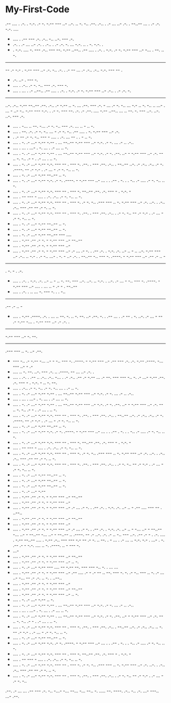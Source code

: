 # My-First-Code

.-- .... . .-. .
-.-. .- -.
-.-- --- ..-
..-. .. -. -..
.--. .-.. . .- ... ..- .-. . --..--
... . .- .-. -.-. ....
- .... .
.-- --- .-. .-.. -..
..-. --- .-.
- .-. . .- ... ..- .-. .
.-.. . .- .-. -.
... -.-. .. . -. -.-. .
- . -.-. .... -. --- .-.. --- --. -.-- ..--..
.-- .... . .-. .
-.-. .- -.
-.-- --- ..-
-... . --. .. -.
- ---
-- .- -.- .
-.-- --- ..- .-.
-.. .-. . .- -- ...
.- .-.. .-..
-.-. --- -- .
- .-. ..- .
--- -.
- .... .
.-.. .- -. -..
--- .-.
--- -.
- .... .
... . .- ..--..
.-- .... . .-. .
-.-. .- -.
-.-- --- ..-
.-.. . .- .-. -.
- ---
..-. .-.. -.-- --..--
.--. .-.. .- -.--
.. -.
... .--. --- .-. - ...
.- -. -..
... -.- .. -.
-.. .. ...- .
... - ..- -.. -.--
--- -.-. . .- -. --- --. .-. .- .--. .... -.-- ..--..
... .. --. -.
--- ..-. ..-.
..-. --- .-.
- .... .
-... .. --.
-... .- -. -..
--- .-.
... .. -
.. -.
- .... .
--. .-. .- -. -.. ... - .- -. -..
.-- .... . -.
-.-- --- ..- .-.
- . .- --
.- -. -..
--- - .... . .-. ...
-- . . -
.. -.
- .... .
-. .- ...- -.--
-.-- . ... --..--
-.-- --- ..-
-.-. .- -.
... .- .. .-..
- .... .
... . ...- . -.
... . .- ...
.. -.
- .... .
-. .- ...- -.--
-.-- . ... --..--
-.-- --- ..-
-.-. .- -.
.--. ..- -
-.-- --- ..- .-.
-- .. -. -..
.- -
. .- ... .
.. -.
- .... .
-. .- ...- -.--
-.-. --- -- .
--- -.
.--. . --- .--. .-.. . --..--
..-. .- .-.. .-..
.- -. .----.
-- .- -.- .
.-
... - .- -. -..
.. -.
- .... .
-. .- ...- -.-- --..--
.. -.
- .... .
-. .- ...- -.--
-.-. .- -. .----. -
-.-- --- ..-
... . .
.-- .
-. . . -..
.-
.... .- -. -..
.. -.
- .... .
-. .- ...- -.--
-.-. --- -- .
--- -. --..--
.--. .-. --- - . -.-. -
- .... .
-- --- - .... . .-. .-.. .- -. -..
.. -.
- .... .
-. .- ...- -.--
-.-. --- -- .
--- -.
.- -. -..
.--- --- .. -.
-.-- --- ..- .-.
..-. . .-.. .-.. --- .--
-- .- -.
.. -.
- .... .
-. .- ...- -.--
-.-. --- -- .
--- -.
.--. . --- .--. .-.. .
.- -. -..
-- .- -.- .
.-
... - .- -. -..
.. -.
- .... .
-. .- ...- -.-- --..--
.. -.
- .... .
-. .- ...- -.-- --..--
.. -.
- .... .
-. .- ...- -.-- --..--
--- ....
- .... . -.--
.-- .- -. -
-.-- --- ..- --..--
- .... . -.--
.-- .- -. -
-.-- --- ..-
- .... . -.--
.-- .- -. -
-.-- --- ..-
.- ...
.-
-. . .--
.-. . -.-. .-. ..- .. -
.. ..-.
-.-- --- ..-
.-.. .. -.- .
.- -.. ...- . -. - ..- .-. . --..--
-.. --- -. .----. -
-.-- --- ..-
.-- .- .. -
- ---
. -. - . .-.
- .... .
.-. . -.-. .-. ..- .. - .. -. --.
--- ..-. ..-. .. -.-. .
..-. .- ... -
-.. --- -. .----. -
-.-- --- ..-
.... . ... .. - .- - . --..--
- .... . .-. .
.. ...
-. ---
-. . . -..
- ---
.-- .- .. -
- .... . -.-- .----. .-. .
... .. --. -. .. -. --.
..- .--.
-. . .--
... . .- -- . -.
..-. .- ... -
-- .- -.-- -... .
-.-- --- ..-
.- .-. .
- --- ---
-.-- --- ..- -. --.
- ---
.--- --- .. -.
..- .--.
- --- -.. .- -.--
-... ..- -
-.. --- -. .----. -
-.-- --- ..-
.-- --- .-. .-. -.--
.----. -... --- ..- -
.-
- .... .. -. --.
..-. --- .-.
.. .----. --
... ..- .-. .
- .... . .-. .
.-- .. .-.. .-..
-... .
.- .-.. .-- .- -.-- ...
.-
--. --- --- -..
-. .- ...- -.--
.--. .-. --- - . -.-. - .. -. --.
- .... .
.-.. .- -. -..
.- -. -..
... . .-
.. -.
- .... .
-. .- ...- -.--
-.-- . ... --..--
-.-- --- ..-
-.-. .- -.
... .- .. .-..
- .... .
... . ...- . -.
... . .- ...
.. -.
- .... .
-. .- ...- -.--
-.-- . ... --..--
-.-- --- ..-
-.-. .- -.
.--. ..- -
-.-- --- ..- .-.
-- .. -. -..
.- -
. .- ... .
.. -.
- .... .
-. .- ...- -.--
-.-. --- -- .
--- -.
.--. . --- .--. .-.. . --..--
..-. .- .-.. .-..
.- -. .----.
-- .- -.- .
.-
... - .- -. -..
.. -.
- .... .
-. .- ...- -.-- --..--
.. -.
- .... .
-. .- ...- -.--
-.-. .- -. .----. -
-.-- --- ..-
... . .
.-- .
-. . . -..
.-
.... .- -. -..
.. -.
- .... .
-. .- ...- -.--
-.-. --- -- .
--- -. --..--
.--. .-. --- - . -.-. -
- .... .
-- --- - .... . .-. .-.. .- -. -..
.. -.
- .... .
-. .- ...- -.--
-.-. --- -- .
--- -.
.- -. -..
.--- --- .. -.
-.-- --- ..- .-.
..-. . .-.. .-.. --- .--
-- .- -.
.. -.
- .... .
-. .- ...- -.--
-.-. --- -- .
--- -.
.--. . --- .--. .-.. .
.- -. -..
-- .- -.- .
.-
... - .- -. -..
.. -.
- .... .
-. .- ...- -.-- --..--
.. -.
- .... .
-. .- ...- -.-- --..--
.. -.
- .... .
-. .- ...- -.-- --..--
.. -.
- .... .
-. .- ...- -.--
- .... . -.--
.-- .- -. -
-.-- --- ..- --..--
- .... . -.--
.-- .- -. -
-.-- --- ..-
- .... . -.--
.-- .- -. -
-.-- --- ..-
.- ...
.-
-. . .--
.-. . -.-. .-. ..- .. -
.-- .... ---
-- . ..--..
- .... . -.--
.-- .- -. -
-.-- --- ..- --..--
- .... . -.--
.-- .- -. -
-.-- --- ..-
- .... . -.--
.-- .- -. -
-.-- --- ..-
.- ...
.-
-. . .--
.-. . -.-. .-. ..- .. -
-... ..- - --..--
-... ..- - --..--
-... ..- - --..--
.. .----. --
.- ..-. .-. .- .. -..
--- ..-.
.-- .- - . .-.
.... . -.-- --..--
.... . -.--
.-.. --- --- -.-
-- .- -.
..
--. . -
... . .- ... .. -.-. -.-
. ...- . -.
.-- .- - -.-. .... .. -. .----.
.. -
--- -.
- ...-
- .... . -.--
.-- .- -. -
-.-- --- ..- --..--
- .... . -.--
.-- .- -. -
-.-- --- ..-
.. -.
- .... .
-. .- ...- -.--
--- ....
-- -.--
--. --- --- -.. -. . ... ...
- .... . -.--
.-- .- -. -
-.-- --- ..-
.-- .... .- -
.- --
..
--. --- -. -. .-
-.. ---
.. -.
.-
... ..- -... -- .- .-. .. -. . ..--..
- .... . -.--
.-- .- -. -
-.-- --- ..-
- .... . -.--
.-- .- -. -
-.-- --- ..- --..--
- .... . -.--
.-- .- -. -
-.-- --- ..-
.. -.
- .... .
-. .- ...- -.--
.. -.
- .... .
-. .- ...- -.--
-.-- . ... --..--
-.-- --- ..-
-.-. .- -.
... .- .. .-..
- .... .
... . ...- . -.
... . .- ...
.. -.
- .... .
-. .- ...- -.--
-.-- . ... --..--
-.-- --- ..-
-.-. .- -.
.--. ..- -
-.-- --- ..- .-.
-- .. -. -..
.- -
. .- ... .
.. -.
- .... .
-. .- ...- -.--
-.-. --- -- .
--- -.
.--. . --- .--. .-.. . --..--
..-. .- .-.. .-..
.. -.
-- .- -.- .
.-
... - .- -. -..
.. -.
- .... .
-. .- ...- -.-- --..--
.. -.
- .... .
-. .- ...- -.--
-.-. .- -. .----. -
-.-- --- ..-
... . .
.-- .
-. . . -..
.-
.... .- -. -..
.. -.
- .... .
-. .- ...- -.--
-.-. --- -- .
--- -. --..--
.--. .-. --- - . -.-. -
- .... .
-- --- - .... . .-. .-.. .- -. -..
.. -.
- .... .
-. .- ...- -.--
-.-. --- -- .
--- -.
.- -. -..
.--- --- .. -.
-.-- --- ..- .-.
..-. . .-.. .-.. --- .--
-- .- -.
.. -.
- .... .
-. .- ...- -.--
-.-. --- -- .
--- -.
.--. . --- .--. .-.. .
.- -. -..
-- .- -.- .
.-
... - .- -. -..

.--. .- ... ... .-- --- .-. -..
-...-
-... --... -... --.. -. ..... --. ----. .-.. -.. .-. ...- ---.. ...- .--.
